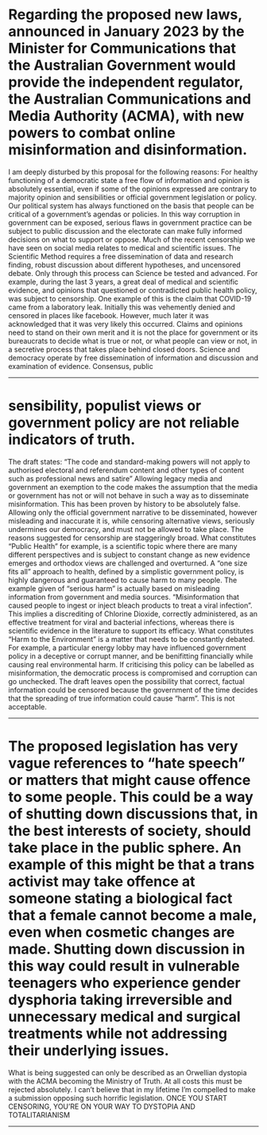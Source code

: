 # Regarding the proposed new laws, announced in January 2023 by the Minister for Communications that the Australian Government would provide the independent regulator, the Australian Communications and Media Authority (ACMA), with new powers to combat online misinformation and disinformation.
 I am deeply disturbed by this proposal for the following reasons:
 For healthy functioning of a democratic state a free flow of information and opinion is absolutely essential, even if some of the opinions expressed are contrary to majority opinion and sensibilities or official government legislation or policy.
 Our political system has always functioned on the basis that people can be critical of a government’s agendas or policies. In this way corruption in government can be exposed, serious flaws in government practice can be subject to public discussion and the electorate can make fully informed decisions on what to support or oppose.
 Much of the recent censorship we have seen on social media relates to medical and scientific issues. The Scientific Method requires a free dissemination of data and research finding, robust discussion about different hypotheses, and uncensored debate. Only through this process can Science be tested and advanced. For example, during the last 3 years, a great deal of medical and scientific evidence, and opinions that questioned or contradicted public health policy, was subject to censorship. One example of this is the claim that COVID-19 came from a laboratory leak. Initially this was vehemently denied and censored in places like facebook. However, much later it was acknowledged that it was very likely this occurred.
 Claims and opinions need to stand on their own merit and it is not the place for government or its bureaucrats to decide what is true or not, or what people can view or not, in a secretive process that takes place behind closed doors.
 Science and democracy operate by free dissemination of information and discussion and examination of evidence. Consensus, public


-----

# sensibility, populist views or government policy are not reliable indicators of truth.
 The draft states: “The code and standard-making powers will not apply to authorised electoral and referendum content and other types of content such as professional news and satire” Allowing legacy media and government an exemption to the code makes the assumption that the media or government has not or will not behave in such a way as to disseminate misinformation. This has been proven by history to be absolutely false. Allowing only the official government narrative to be disseminated, however misleading and inaccurate it is, while censoring alternative views, seriously undermines our democracy, and must not be allowed to take place. The reasons suggested for censorship are staggeringly broad. 
 What constitutes “Public Health” for example, is a scientific topic where there are many different perspectives and is subject to constant change as new evidence emerges and orthodox views are challenged and overturned. A “one size fits all” approach to health, defined by a simplistic government policy, is highly dangerous and guaranteed to cause harm to many people. The example given of “serious harm” is actually based on misleading information from government and media sources. “Misinformation that caused people to ingest or inject bleach products to treat a viral infection”. This implies a discrediting of Chlorine Dioxide, correctly administered, as an effective treatment for viral and bacterial infections, whereas there is scientific evidence in the literature to support its efficacy.
 What constitutes “Harm to the Environment” is a matter that needs to be constantly debated. For example, a particular energy lobby may have influenced government policy in a deceptive or corrupt manner, and be benifitting financially while causing real environmental harm. If criticising this policy can be labelled as misinformation, the democratic process is compromised and corruption can go unchecked. The draft leaves open the possibility that correct, factual information could be censored because the government of the time decides that the spreading of true information could cause “harm”. This is not acceptable.


-----

# The proposed legislation has very vague references to “hate speech” or matters that might cause offence to some people. This could be a way of shutting down discussions that, in the best interests of society, should take place in the public sphere. An example of this might be that a trans activist may take offence at someone stating a biological fact that a female cannot become a male, even when cosmetic changes are made. Shutting down discussion in this way could result in vulnerable teenagers who experience gender dysphoria taking irreversible and unnecessary medical and surgical treatments while not addressing their underlying issues.
 What is being suggested can only be described as an Orwellian dystopia with the ACMA becoming the Ministry of Truth. At all costs this must be rejected absolutely. 
 I can’t believe that in my lifetime I’m compelled to make a submission opposing such horrific legislation. 
 ONCE YOU START CENSORING, YOU’RE ON YOUR WAY TO DYSTOPIA AND TOTALITARIANISM


-----

